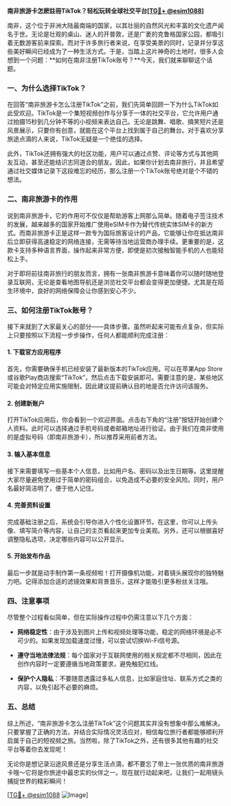 **南非旅游卡怎麽註冊TikTok？轻松玩转全球社交平台[[TG💪+ @esim1088](https://t.me/s/esim1088)]**

南非，这个位于非洲大陆最南端的国家，以其壮丽的自然风光和丰富的文化遗产闻名于世。无论是壮观的桌山、迷人的开普敦，还是广袤的克鲁格国家公园，都吸引着无数游客前来探索。而对于许多旅行者来说，在享受美景的同时，记录并分享这些美好瞬间已经成为了一种生活方式。于是，当踏上这片神奇的土地时，很多人会想到一个问题：**如何在南非注册TikTok账号？**今天，我们就来聊聊这个话题。

### 一、为什么选择TikTok？

在回答“南非旅游卡怎么注册TikTok”之前，我们先简单回顾一下为什么TikTok如此受欢迎。TikTok是一个集短视频创作与分享于一体的社交平台，它允许用户通过拍摄15秒到几分钟不等的小视频来表达自己。无论是跳舞、唱歌、搞笑短片还是风景展示，只要你有创意，就能在这个平台上找到属于自己的舞台。对于喜欢分享旅途点滴的人来说，TikTok无疑是一个绝佳的选择。

此外，TikTok还拥有强大的社区功能，用户可以通过点赞、评论等方式与其他网友互动，甚至还能结识志同道合的朋友。因此，如果你计划去南非旅行，并且希望通过社交媒体记录下这段难忘的经历，那么注册一个TikTok账号绝对是个不错的想法。

### 二、南非旅游卡的作用

说到南非旅游卡，它的作用可不仅仅是帮助游客上网那么简单。随着电子签注技术的发展，越来越多的国家开始推广使用eSIM卡作为替代传统实体SIM卡的新方式。而南非旅游卡正是这样一款专为国际旅客设计的产品，它能够让你在抵达南非后立即获得高速稳定的网络连接，无需等待当地运营商办理手续。更重要的是，这款卡支持多种语言界面，操作起来非常方便，即使是初次接触智能手机的人也能轻松上手。

对于即将前往南非旅行的朋友而言，拥有一张南非旅游卡意味着你可以随时随地登录互联网，无论是查看地图导航还是浏览社交平台都会变得更加便捷。尤其是在陌生环境中，良好的网络保障会让你感到安心不少。

### 三、如何注册TikTok账号？

接下来就到了大家最关心的部分——具体步骤。虽然听起来可能有点复杂，但实际上只要按照以下流程一步步操作，任何人都能顺利完成注册：

#### 1. 下载官方应用程序
首先，你需要确保手机已经安装了最新版本的TikTok应用。可以在苹果App Store或谷歌Play商店搜索“TikTok”，然后点击下载安装即可。需要注意的是，某些地区可能会对特定应用实施限制，因此建议提前确认目的地是否允许访问该服务。

#### 2. 创建新账户
打开TikTok应用后，你会看到一个欢迎界面。点击右下角的“注册”按钮开始创建个人资料。此时可以选择通过手机号码或者邮箱地址进行验证。由于我们在南非使用的是虚拟号码（即南非旅游卡），所以推荐采用前者方法。

#### 3. 输入基本信息
接下来需要填写一些基本个人信息，比如用户名、密码以及出生日期等。这里提醒大家尽量避免使用过于简单的密码组合，以免造成不必要的安全风险。同时，用户名最好简洁明了，便于他人记住。

#### 4. 完善资料设置
完成基础注册之后，系统会引导你进入个性化设置环节。在这里，你可以上传头像、填写简介等内容，让自己的主页看起来更加专业美观。另外，还可以根据喜好调整隐私选项，决定哪些内容可以公开显示。

#### 5. 开始发布作品
最后一步就是动手制作第一条视频啦！打开摄像机功能，对着镜头展现你的独特魅力吧。记得添加合适的滤镜效果和背景音乐，这样才能吸引更多粉丝关注哦。

### 四、注意事项

尽管整个过程看似简单，但在实际操作过程中仍需注意以下几个方面：

- **网络稳定性**：由于涉及到图片上传和视频处理等功能，稳定的网络环境是必不可少的。如果发现加载速度过慢，可以尝试切换Wi-Fi信号源。
  
- **遵守当地法律法规**：每个国家对于互联网使用的相关规定都不尽相同，因此在创作内容时一定要遵循当地政策要求，避免触犯红线。

- **保护个人隐私**：不要随意透露过多私人信息，比如家庭住址、联系方式之类的内容，以免引起不必要的麻烦。

### 五、总结

综上所述，“南非旅游卡怎么注册TikTok”这个问题其实并没有想象中那么难解决。只要掌握了正确的方法，并结合实际情况灵活应对，相信每位旅行者都能够顺利开启属于自己的短视频之旅。当然啦，除了TikTok之外，还有很多其他有趣的社交平台等着你去发现呢！

无论你是想记录沿途风景还是分享生活点滴，都不要忘了带上一张优质的南非旅游卡哦～它将是你旅途中最忠实的伙伴之一。现在就行动起来吧，让我们一起用镜头捕捉世界的精彩瞬间！

[[TG💪+ @esim1088](https://t.me/s/esim1088) ![Image](https://i.postimg.cc/4NQfJmqS/Snipaste-2025-05-13-00-14-12.png)]